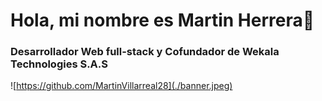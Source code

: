 # Hola, mi nombre es Martin Herrera👋

### Desarrollador Web full-stack y Cofundador de Wekala Technologies S.A.S

![https://github.com/MartinVillarreal28](./banner.jpeg)
